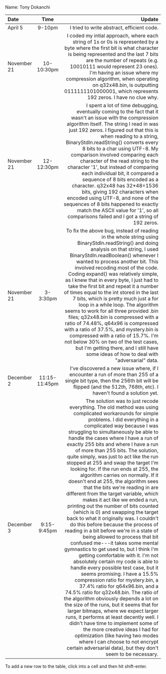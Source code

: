 Name: Tony Dokanchi

| Date        |     Time      |                                                                                                                                                                                                                                                                                                                                                                                                                                                                                                                                                                                                                                                                                                                                                                                                                                                                                                                                                                                                                                                                                                                                                                                                                                                                                                                                                                                                                                                                                                                                                                                                                                     Update |
|:------------|:-------------:|-------------------------------------------------------------------------------------------------------------------------------------------------------------------------------------------------------------------------------------------------------------------------------------------------------------------------------------------------------------------------------------------------------------------------------------------------------------------------------------------------------------------------------------------------------------------------------------------------------------------------------------------------------------------------------------------------------------------------------------------------------------------------------------------------------------------------------------------------------------------------------------------------------------------------------------------------------------------------------------------------------------------------------------------------------------------------------------------------------------------------------------------------------------------------------------------------------------------------------------------------------------------------------------------------------------------------------------------------------------------------------------------------------------------------------------------------------------------------------------------------------------------------------------------------------------------------------------------------------------------------------------------:|
| April 5     |    9-10pm     |                                                                                                                                                                                                                                                                                                                                                                                                                                                                                                                                                                                                                                                                                                                                                                                                                                                                                                                                                                                                                                                                                                                                                                                                                                                                                                                                                                                                                                                                                                                                                                                                 I tried to write abstract, efficient code. |
| November 21 |  10-10:30pm   |                                                                                                                                                                                                                                                                                                                                                                                                                                                                                                                                                                                                                                                                                                                                                                                                                                                                                                                                                                                                                                                                                                                                                                                                                                     I coded my intial approach, where each string of 1s or 0s is represented by a byte where the first bit is what character is being represented and the last 7 bits are the number of repeats (e.g. 10010111 would represent 23 ones). I'm having an issue where my compression algorithm, when operating on q32x48.bin, is outputting 0111111101000001, which represents 192 zeros. I have no clue why. |
| November 21 |  12-12:30pm   |                                                                                                                                                                                                                                                                                                                                                                                                                                                                                                                                                                                                                                                                                                                                                                                                                                                                                                            I spent a lot of time debugging, eventually coming to the fact that it wasn't an issue with the compression algorithm itself. The string I read in was just 192 zeros. I figured out that this is when reading to a string, BinaryStdIn.readString() converts every 8 bits to a char using UTF-8. My comparison involved comparing each character of the read string to the character '1', but instead of comparing each individual bit, it compared a sequence of 8 bits encoded as a character. q32x48 has 32*48=1536 bits, giving 192 characters when encoded using UTF-8, and none of the sequences of 8 bits happened to exactly match the ASCII value for '1', so all comparisons failed and I got a string of 192 zeros. |
| November 21 |   3-3:30pm    |                                                                                                                                                                                                                                                                                                                                                                                                                                                                                                                                                                                                                                                                                                                                                                                         To fix the above bug, instead of reading in the whole string using BinaryStdIn.readString() and doing analysis on that string, I used BinaryStdIn.readBoolean() whenever I wanted to process another bit. This involved recoding most of the code. Coding expand() was relatively simple, as I knew that in every byte, I just had to take the first bit and repeat it a number of times equal to the int stored in the last 7 bits, which is pretty much just a for loop in a while loop. The algorithm seems to work for all three provided .bin files; q32x48.bin is compressed with a ratio of 74.48%, q64x96 is compressed with a ratio of 37.5%, and mystery.bin is compressed with a ratio of 15.7%. I'm not below 30% on two of the test cases, but I'm getting there, and I still have some ideas of how to deal with "adversarial" data. |
| December 2  | 11:15-11:45pm |                                                                                                                                                                                                                                                                                                                                                                                                                                                                                                                                                                                                                                                                                                                                                                                                                                                                                                                                                                                                                                                                                                                                                                                                                                                                                                                                                                                                                                             I've discovered a new issue where, if I encounter a run of more than 255 of a single bit type, then the 256th bit will be flipped (and the 512th, 768th, etc). I haven't found a solution yet. |
| December 3  |  9:15-9:45pm  | The solution was to just recode everything. The old method was using complicated workarounds for simple problems. I did everything in a complicated way because I was struggling to simultaneously be able to handle the cases where I have a run of exactly 255 bits and where I have a run of more than 255 bits. The solution, quite simply, was just to act like the run stopped at 255 and swap the target I'm looking for. If the run ends at 255, the algorithm carries on normally. If it doesn't end at 255, the algorithm sees that the bits we're reading in are different from the target variable, which makes it act like we ended a run, printing out the number of bits counted (which is 0) and swapping the target back to what it originally was. I couldn't do this before because the process of reading in a bit before we're in a state of being allowed to process that bit confused me---it takes some mental gymnastics to get used to, but I think I'm getting comfortable with it. I'm not absolutely certain my code is able to handle every possible test case, but it seems promising. I have a 15.5% compression ratio for mystery.bin, a 37.4% ratio for q64x96.bin, and a 74.5% ratio for q32x48.bin. The ratio of the algorithm obviously depends a lot on the size of the runs, but it seems that for larger bitmaps, where we expect larger runs, it performs at least decently well. I didn't have time to implement some of the more creative ideas I had for optimization (like having two modes where I can choose to not encrypt certain adversarial data), but they don't seem to be necessary. |

To add a new row to the table, click into a cell and then hit shift-enter.